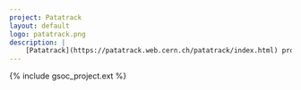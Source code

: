 ```yaml
---
project: Patatrack 
layout: default
logo: patatrack.png
description: |
    [Patatrack](https://patatrack.web.cern.ch/patatrack/index.html) project started in 2016 by a group of people with various area of expertise, such as software optimization, heterogeneous computing, track reconstruction and High Level Trigger (HLT) at the CMS experiment at CERN. The goal was to demonstrate that part of the HLT reconstruction could be efficiently offloaded on machines equipped with GPUs for parallel execution. Nowadays, Patatrack developments have been integrated into the CMS software for event reconstruction and the project focuses on the exploration of innovative software and hardware technologies to bring smart software closer to the detectors read-out at CERN experiments.
---
```

{% include gsoc_project.ext %}
